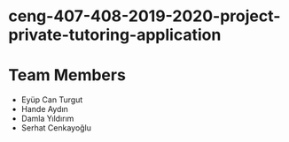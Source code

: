 # ceng-407-408-2019-2020-project-private-tutoring-application

# Team Members
* Eyüp Can Turgut
* Hande Aydın
* Damla Yıldırım
* Serhat Cenkayoğlu
